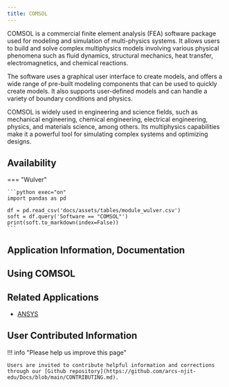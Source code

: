 ```yaml
---
title: COMSOL
---
```

COMSOL is a commercial finite element analysis (FEA) software package used for modeling and simulation of multi-physics systems. It allows users to build and solve complex multiphysics models involving various physical phenomena such as fluid dynamics, structural mechanics, heat transfer, electromagnetics, and chemical reactions.

The software uses a graphical user interface to create models, and offers a wide range of pre-built modeling components that can be used to quickly create models. It also supports user-defined models and can handle a variety of boundary conditions and physics.

COMSOL is widely used in engineering and science fields, such as mechanical engineering, chemical engineering, electrical engineering, physics, and materials science, among others. Its multiphysics capabilities make it a powerful tool for simulating complex systems and optimizing designs.

## Availability

=== "Wulver"

    ```python exec="on"
    import pandas as pd
    
    df = pd.read_csv('docs/assets/tables/module_wulver.csv')
    soft = df.query('Software == "COMSOL"')
    print(soft.to_markdown(index=False))
    ```


## Application Information, Documentation

## Using COMSOL

## Related Applications

* [ANSYS](ansys.md) 

## User Contributed Information

!!! info "Please help us improve this page"
     
    Users are invited to contribute helpful information and corrections through our [Github repository](https://github.com/arcs-njit-edu/Docs/blob/main/CONTRIBUTING.md).


